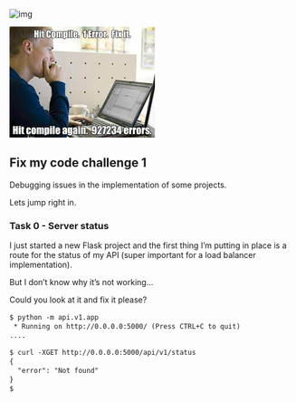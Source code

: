 ![img](https://assets.imaginablefutures.com/media/images/ALX_Logo.max-200x150.png)

![Hot-fix](../code.jpeg)

## Fix my code challenge 1
Debugging issues in the implementation of some projects. 

Lets jump right in. 

### Task 0 - Server status
I just started a new Flask project and the first thing I’m putting in place is a route for the status of my API (super important for a load balancer implementation).

But I don’t know why it’s not working…

Could you look at it and fix it please?
```
$ python -m api.v1.app 
 * Running on http://0.0.0.0:5000/ (Press CTRL+C to quit)
....
```
```
$ curl -XGET http://0.0.0.0:5000/api/v1/status
{
  "error": "Not found"
}
$
```